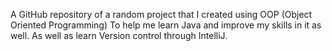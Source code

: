 A GitHub repository of a random project that I created using OOP (Object Oriented Programming) 
To help me learn Java and improve my skills in it as well. As well as learn Version control through IntelliJ.
